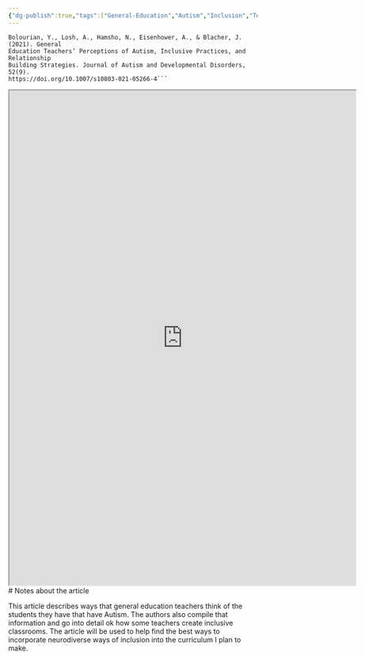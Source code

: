 ```yaml
---
{"dg-publish":true,"tags":["General-Education","Autism","Inclusion","Teacher-Perceptions","Pedagogical-Practices","Source"],"permalink":"/Sources with Notes/Articles/General Education Teachers’ Perceptions of Autism, Inclusive Practices, and Relationship Building Strategies/","dgPassFrontmatter":true}
---
```


```
Bolourian, Y., Losh, A., Hamsho, N., Eisenhower, A., & Blacher, J. (2021). General
Education Teachers’ Perceptions of Autism, Inclusive Practices, and Relationship
Building Strategies. Journal of Autism and Developmental Disorders, 52(9).
https://doi.org/10.1007/s10803-021-05266-4```
```

<iframe src="https://drive.google.com/file/d/19H5qykhch4U7MmUdjue-VnwqPg-RMCZP/preview" width="700" height="1000" ></iframe>
# Notes about the article

This article describes ways that general education teachers think of the students
they have that have Autism. The authors also compile that information and go into detail
ok how some teachers create inclusive classrooms. The article will be used to help find
the best ways to incorporate neurodiverse ways of inclusion into the curriculum I plan to
make.

